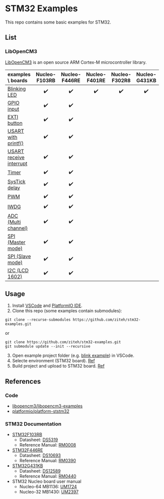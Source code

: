 # STM32 Examples
This repo contains some basic examples for STM32.

## List
### LibOpenCM3
[LibOpenCM3](https://github.com/libopencm3/libopencm3) is an open source ARM Cortex-M microcontroller library.

| examples \ boards                                                |   Nucleo-F103RB    |   Nucleo-F446RE    |   Nucleo-F401RE    |   Nucleo-F302R8    |   Nucleo-G431KB    |
| :--------------------------------------------------------------- | :----------------: | :----------------: | :----------------: | :----------------: | :----------------: |
| [Blinking LED](./libopencm3/blink/)                              | :heavy_check_mark: | :heavy_check_mark: | :heavy_check_mark: | :heavy_check_mark: | :heavy_check_mark: |
| [GPIO input](./libopencm3/gpio_input/)                           | :heavy_check_mark: | :heavy_check_mark: |                    |                    |                    |
| [EXTI button](./libopencm3/exti_button/)                         | :heavy_check_mark: | :heavy_check_mark: |                    |                    |                    |
| [USART with printf()](./libopencm3/usart_printf/)                | :heavy_check_mark: | :heavy_check_mark: |                    |                    |                    |
| [USART receive interrupt](./libopencm3/usart_receive_interrupt/) | :heavy_check_mark: | :heavy_check_mark: |                    |                    |                    |
| [Timer](./libopencm3/timer/)                                     | :heavy_check_mark: | :heavy_check_mark: |                    |                    |                    |
| [SysTick delay](./libopencm3/systick/)                           | :heavy_check_mark: | :heavy_check_mark: |                    |                    |                    |
| [PWM](./libopencm3/pwm/)                                         | :heavy_check_mark: | :heavy_check_mark: |                    |                    |                    |
| [IWDG](./libopencm3/iwdg/)                                       | :heavy_check_mark: | :heavy_check_mark: |                    |                    |                    |
| [ADC (Multi channel)](./libopencm3/adc_multi_channel/)           | :heavy_check_mark: | :heavy_check_mark: |                    |                    |                    |
| [SPI (Master mode)](./libopencm3/spi_master/)                    | :heavy_check_mark: | :heavy_check_mark: |                    |                    |                    |
| [SPI (Slave mode)](./libopencm3/spi_slave/)                      | :heavy_check_mark: | :heavy_check_mark: |                    |                    |                    |
| [I2C (LCD 1602)](./libopencm3/i2c_lcd1602/)                      | :heavy_check_mark: | :heavy_check_mark: |                    |                    |                    |

## Usage
1. Install [VSCode](https://code.visualstudio.com) and [PlatformIO IDE](https://marketplace.visualstudio.com/items?itemName=platformio.platformio-ide).
2. Clone this repo (some examples contain submodules):
```git
git clone --recurse-submodules https://github.com/ziteh/stm32-examples.git
```
or
```git
git clone https://github.com/ziteh/stm32-examples.git
git submodule update --init --recursive
```
3. Open example project folder (e.g. [blink example](./libopencm3/blink/)) in VSCode.
4. Selecte environment (STM32 board). [Ref](https://docs.platformio.org/en/stable/integration/ide/vscode.html#task-explorer)
5. Build project and upload to STM32 board. [Ref](https://docs.platformio.org/en/stable/integration/ide/vscode.html)

## References
### Code
- [libopencm3/libopencm3-examples](https://github.com/libopencm3/libopencm3-examples)
- [platformio/platform-ststm32](https://github.com/platformio/platform-ststm32)

### STM32 Documentation
- [STM32F103RB](https://www.st.com/en/microcontrollers-microprocessors/stm32f103rb.html)
  - Datasheet: [DS5319](https://www.st.com/resource/en/datasheet/stm32f103rb.pdf)
  - Reference Manual: [RM0008](https://www.st.com/resource/en/reference_manual/rm0008-stm32f101xx-stm32f102xx-stm32f103xx-stm32f105xx-and-stm32f107xx-advanced-armbased-32bit-mcus-stmicroelectronics.pdf)
- [STM32F446RE](https://www.st.com/en/microcontrollers-microprocessors/stm32f446re.html)
  - Datasheet: [DS10693](https://www.st.com/resource/en/datasheet/stm32f446re.pdf)
  - Reference Manual: [RM0390](https://www.st.com/resource/en/reference_manual/rm0390-stm32f446xx-advanced-armbased-32bit-mcus-stmicroelectronics.pdf)
- [STM32G431KB](https://www.st.com/en/microcontrollers-microprocessors/stm32g431kb.html)
  - Datasheet: [DS12589](https://www.st.com/resource/en/datasheet/stm32g431kb.pdf)
  - Reference Manual: [RM0440](https://www.st.com/resource/en/reference_manual/rm0440-stm32g4-series-advanced-armbased-32bit-mcus-stmicroelectronics.pdf)
- STM32 Nucleo board user manual
  - Nucleo-64 MB1136: [UM1724](https://www.st.com/resource/en/user_manual/um1724-stm32-nucleo64-boards-mb1136-stmicroelectronics.pdf)
  - Nucleo-32 MB1430: [UM2397](https://www.st.com/resource/en/user_manual/um2397-stm32g4-nucleo32-board-mb1430-stmicroelectronics.pdf)
